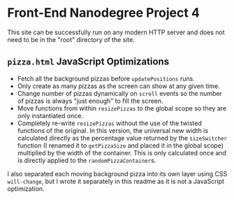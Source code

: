 # Front-End Nanodegree Project 4

This site can be successfully run on any modern HTTP server and does not need to be in the "root" directory of the site.

## `pizza.html` JavaScript Optimizations

* Fetch all the background pizzas before `updatePositions` runs.
* Only create as many pizzas as the screen can show at any given time.
* Change number of pizzas dynamically on `scroll` events so the number of pizzas is always "just enough" to fill the screen.
* Move functions from within `resizePizzas` to the global scope so they are only instantiated once.
* Completely re-write `resizePizzas` without the use of the twisted functions of the original. In this version, the universal new width is calculated directly as the percentage value returned by the `sizeSwitcher` function (I renamed it to `getPizzaSize` and placed it in the global scope) multiplied by the width of the container. This is only calculated once and is directly applied to the `randomPizzaContainer`s.

I also separated each moving background pizza into its own layer using CSS `will-change`, but I wrote it separately in this readme as it is not a JavaScript optimization.
